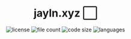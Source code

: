 <div align="center">
  <h1>jayln.xyz ⬜</h1>
  <img src="https://img.shields.io/github/license/jaylnxyz/site" alt="license"</img>
  <img src="https://img.shields.io/github/directory-file-count/jaylnxyz/site" alt="file count"</img>
  <img src="https://img.shields.io/github/languages/code-size/jaylnxyz/site" alt="code size"</img>
  <img src="https://img.shields.io/github/languages/top/jaylnxyz/site" alt="languages"/>
</div>
